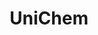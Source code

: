 ---
layout: default
contributors: European Bioinformatics Institute
description: ' UniChem is large-scale non-redundant database of pointers between chemical
  structures and EMBL-EBI chemistry resources. Its purpose is to optimise the efficiency
  with which structure-based hyperlinks may be built and maintained between chemistry-based
  resources, and is particularly suitable for creating such links ''on the fly'' (by
  use of REST web services). Primarily, this service has been designed to maintain
  cross references between EBI chemistry resources. These include primary chemistry
  resources (ChEMBL, ChEBI and SureChEMBL), and other resources where the main focus
  is not small molecules, but which may nevertheless contain some small molecule information
  (eg: Gene Expression Atlas, PDBe). '
documentation: https://chembl.gitbook.io/unichem/unichem-2.0/unichem-2.0-beta
last_edit: Fri, 03 Dec 2021 11:44:45 GMT
location: https://www.ebi.ac.uk/unichem/beta/
slug: /unichem
tags:
- biotechnology
- health
- chemical
- bioinformatics
- medical
title: UniChem
uuid: 640ed301-691a-45c6-aa9d-5f8364424044
---